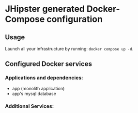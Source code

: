 # JHipster generated Docker-Compose configuration

## Usage

Launch all your infrastructure by running: `docker compose up -d`.

## Configured Docker services

### Applications and dependencies:

- app (monolith application)
- app's mysql database

### Additional Services:
